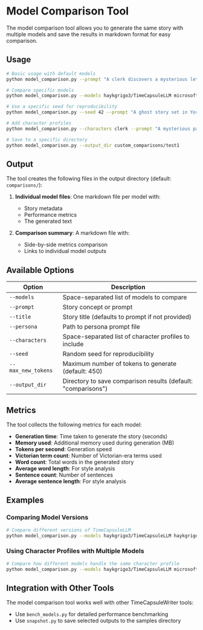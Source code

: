 # Model Comparison Tool

The model comparison tool allows you to generate the same story with multiple models and save the results in markdown format for easy comparison.

## Usage

```bash
# Basic usage with default models
python model_comparison.py --prompt "A clerk discovers a mysterious letter"

# Compare specific models
python model_comparison.py --models haykgrigo3/TimeCapsuleLLM microsoft/phi-3-mini-4k-instruct

# Use a specific seed for reproducibility
python model_comparison.py --seed 42 --prompt "A ghost story set in Yorkshire"

# Add character profiles
python model_comparison.py --characters clerk --prompt "A mysterious package arrives"

# Save to a specific directory
python model_comparison.py --output_dir custom_comparisons/test1
```

## Output

The tool creates the following files in the output directory (default: `comparisons/`):

1. **Individual model files**: One markdown file per model with:
   - Story metadata
   - Performance metrics
   - The generated text

2. **Comparison summary**: A markdown file with:
   - Side-by-side metrics comparison
   - Links to individual model outputs

## Available Options

| Option | Description |
|--------|-------------|
| `--models` | Space-separated list of models to compare |
| `--prompt` | Story concept or prompt |
| `--title` | Story title (defaults to prompt if not provided) |
| `--persona` | Path to persona prompt file |
| `--characters` | Space-separated list of character profiles to include |
| `--seed` | Random seed for reproducibility |
| `--max_new_tokens` | Maximum number of tokens to generate (default: 450) |
| `--output_dir` | Directory to save comparison results (default: "comparisons") |

## Metrics

The tool collects the following metrics for each model:

- **Generation time**: Time taken to generate the story (seconds)
- **Memory used**: Additional memory used during generation (MB)
- **Tokens per second**: Generation speed
- **Victorian term count**: Number of Victorian-era terms used
- **Word count**: Total words in the generated story
- **Average word length**: For style analysis
- **Sentence count**: Number of sentences
- **Average sentence length**: For style analysis

## Examples

### Comparing Model Versions

```bash
# Compare different versions of TimeCapsuleLLM
python model_comparison.py --models haykgrigo3/TimeCapsuleLLM haykgrigo3/TimeCapsuleLLM-medium haykgrigo3/TimeCapsuleLLM-small
```

### Using Character Profiles with Multiple Models

```bash
# Compare how different models handle the same character profile
python model_comparison.py --models haykgrigo3/TimeCapsuleLLM microsoft/phi-3-mini-4k-instruct --characters governess --prompt "A mysterious figure appears at the manor window"
```

## Integration with Other Tools

The model comparison tool works well with other TimeCapsuleWriter tools:

- Use `bench_models.py` for detailed performance benchmarking
- Use `snapshot.py` to save selected outputs to the samples directory
